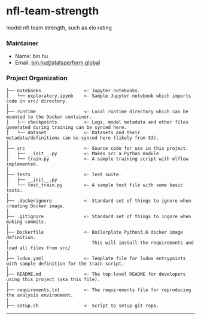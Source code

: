nfl-team-strength
==============================

model nfl team strength, such as elo rating

### Maintainer

* Name: bin hu
* Email: bin.hu@statsperform.global

### Project Organization

    ├── notebooks                <- Jupyter notebooks. 
    │   └── exploratory.ipynb    <- Sample Jupyter notebook which imports code in src/ directory.
    │
    ├── runtime                  <- Local runtime directory which can be mounted to the Docker container. 
    │   ├── checkpoints          <- Logs, model metadata and other files generated during training can be synced here.
    │   └── dataset              <- Datasets and their metadata/definitions can be synced here (likely from S3).
    │
    ├── src                      <- Source code for use in this project.
    │   ├── __init__.py          <- Makes src a Python module
    │   └── train.py             <- A sample training script with mlflow implemented.
    │
    ├── tests                    <- Test suite.
    │   ├── __init__.py
    │   └── test_train.py        <- A sample test file with some basic tests.
    │
    ├── .dockerignore            <- Standard set of things to ignore when creating Docker image.
    │
    ├── .gitignore               <- Standard set of things to ingore when making commits.
    │
    ├── Dockerfile               <- Boilerplate Python3.6 docker image definition. 
    │                               This will install the requirements and load all files from src/
    │
    ├── ludus.yaml               <- Template file for ludus entrypoints with sample definition for the train script. 
    │
    ├── README.md                <- The top-level README for developers using this project (aka this file).
    │
    ├── requirements.txt         <- The requirements file for reproducing the analysis environment.
    │
    ├── setup.sh                 <- Script to setup git repo.

--------